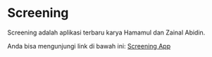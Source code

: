 # Screening

Screening adalah aplikasi terbaru karya Hamamul dan Zainal Abidin.

Anda bisa mengunjungi link di bawah ini:
[Screening App](https://asmer.kursusflutter.com/)
